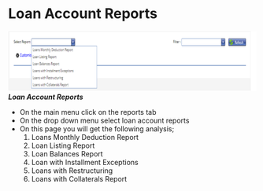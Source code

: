 # Loan Account Reports

![How to retrieve loan account reports on the MFI Expert system](./images/Loan%20Account%20Reports.png "Loan Product reports")
***Loan Account Reports***

- On the main menu click on the reports tab
- On the drop down menu select loan account reports
- On this page you will get the following analysis;
  1.	Loans Monthly Deduction Report
  2.	Loan Listing Report
  3.	Loan Balances Report
  4.	Loan with Installment Exceptions
  5.	Loans with Restructuring
  6.	Loans with Collaterals Report
